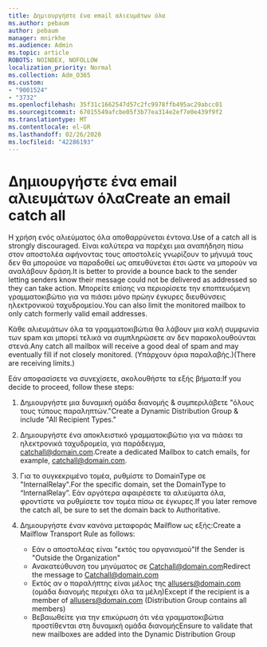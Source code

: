 ```yaml
---
title: Δημιουργήστε ένα email αλιευμάτων όλα
ms.author: pebaum
author: pebaum
manager: mnirkhe
ms.audience: Admin
ms.topic: article
ROBOTS: NOINDEX, NOFOLLOW
localization_priority: Normal
ms.collection: Adm_O365
ms.custom:
- "9001524"
- "3732"
ms.openlocfilehash: 35f31c1662547d57c2fc9978ffb495ac29abcc01
ms.sourcegitcommit: 67015549afcbe05f3b77ea314e2ef7e0e439f9f2
ms.translationtype: MT
ms.contentlocale: el-GR
ms.lasthandoff: 02/26/2020
ms.locfileid: "42286193"
---
```

# <a name="create-an-email-catch-all"></a><span data-ttu-id="eed1e-102">Δημιουργήστε ένα email αλιευμάτων όλα</span><span class="sxs-lookup"><span data-stu-id="eed1e-102">Create an email catch all</span></span>

<span data-ttu-id="eed1e-103">Η χρήση ενός αλιεύματος όλα αποθαρρύνεται έντονα.</span><span class="sxs-lookup"><span data-stu-id="eed1e-103">Use of a catch all is strongly discouraged.</span></span> <span data-ttu-id="eed1e-104">Είναι καλύτερα να παρέχει μια αναπήδηση πίσω στον αποστολέα αφήνοντας τους αποστολείς γνωρίζουν το μήνυμά τους δεν θα μπορούσε να παραδοθεί ως απευθύνεται έτσι ώστε να μπορούν να αναλάβουν δράση.</span><span class="sxs-lookup"><span data-stu-id="eed1e-104">It is better to provide a bounce back to the sender letting senders know their message could not be delivered as addressed so they can take action.</span></span> <span data-ttu-id="eed1e-105">Μπορείτε επίσης να περιορίσετε την εποπτευόμενη γραμματοκιβώτιο για να πιάσει μόνο πρώην έγκυρες διευθύνσεις ηλεκτρονικού ταχυδρομείου.</span><span class="sxs-lookup"><span data-stu-id="eed1e-105">You can also limit the monitored mailbox to only catch formerly valid email addresses.</span></span> 

<span data-ttu-id="eed1e-106">Κάθε αλιευμάτων όλα τα γραμματοκιβώτια θα λάβουν μια καλή συμφωνία των spam και μπορεί τελικά να συμπληρώσετε αν δεν παρακολουθούνται στενά.</span><span class="sxs-lookup"><span data-stu-id="eed1e-106">Any catch all mailbox will receive a good deal of spam and may eventually fill if not closely monitored.</span></span> <span data-ttu-id="eed1e-107">(Υπάρχουν όρια παραλαβής.)</span><span class="sxs-lookup"><span data-stu-id="eed1e-107">(There are receiving limits.)</span></span> 

<span data-ttu-id="eed1e-108">Εάν αποφασίσετε να συνεχίσετε, ακολουθήστε τα εξής βήματα:</span><span class="sxs-lookup"><span data-stu-id="eed1e-108">If you decide to proceed, follow these steps:</span></span>

1. <span data-ttu-id="eed1e-109">Δημιουργήστε μια δυναμική ομάδα διανομής & συμπεριλάβετε "όλους τους τύπους παραληπτών."</span><span class="sxs-lookup"><span data-stu-id="eed1e-109">Create a Dynamic Distribution Group & include "All Recipient Types."</span></span>

2. <span data-ttu-id="eed1e-110">Δημιουργήστε ένα αποκλειστικό γραμματοκιβώτιο για να πιάσει τα ηλεκτρονικά ταχυδρομεία, για παράδειγμα, catchall@domain.com.</span><span class="sxs-lookup"><span data-stu-id="eed1e-110">Create a dedicated Mailbox to catch emails, for example, catchall@domain.com.</span></span>

3. <span data-ttu-id="eed1e-111">Για το συγκεκριμένο τομέα, ρυθμίστε το DomainType σε "InternalRelay".</span><span class="sxs-lookup"><span data-stu-id="eed1e-111">For the specific domain, set the DomainType to “InternalRelay”.</span></span> <span data-ttu-id="eed1e-112">Εάν αργότερα αφαιρέσετε τα αλιεύματα όλα, φροντίστε να ρυθμίσετε τον τομέα πίσω σε έγκυρες.</span><span class="sxs-lookup"><span data-stu-id="eed1e-112">If you later remove the catch all, be sure to set the domain back to Authoritative.</span></span>

4. <span data-ttu-id="eed1e-113">Δημιουργήστε έναν κανόνα μεταφοράς Mailflow ως εξής:</span><span class="sxs-lookup"><span data-stu-id="eed1e-113">Create a Mailflow Transport Rule as follows:</span></span>

    - <span data-ttu-id="eed1e-114">Εάν ο αποστολέας είναι "εκτός του οργανισμού"</span><span class="sxs-lookup"><span data-stu-id="eed1e-114">If the Sender is "Outside the Organization"</span></span>
    - <span data-ttu-id="eed1e-115">Ανακατεύθυνση του μηνύματος σε Catchall@domain.com</span><span class="sxs-lookup"><span data-stu-id="eed1e-115">Redirect the message to Catchall@domain.com</span></span>
    - <span data-ttu-id="eed1e-116">Εκτός αν ο παραλήπτης είναι μέλος της allusers@domain.com (ομάδα διανομής περιέχει όλα τα μέλη)</span><span class="sxs-lookup"><span data-stu-id="eed1e-116">Except if the recipient is a member of allusers@domain.com (Distribution Group contains all members)</span></span>
    - <span data-ttu-id="eed1e-117">Βεβαιωθείτε για την επικύρωση ότι νέα γραμματοκιβώτια προστίθενται στη δυναμική ομάδα διανομής</span><span class="sxs-lookup"><span data-stu-id="eed1e-117">Ensure to validate that new mailboxes are added into the Dynamic Distribution Group</span></span>
